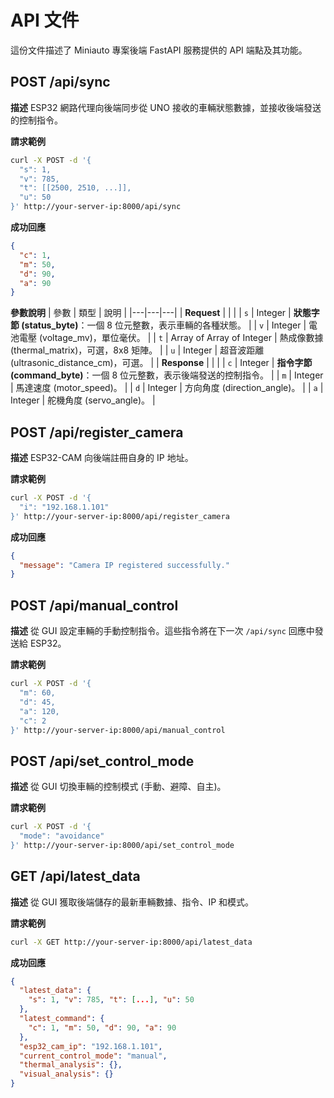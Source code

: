 # API 文件

這份文件描述了 Miniauto 專案後端 FastAPI 服務提供的 API 端點及其功能。

## POST /api/sync
**描述**
ESP32 網路代理向後端同步從 UNO 接收的車輛狀態數據，並接收後端發送的控制指令。

**請求範例**
```bash
curl -X POST -d '{
  "s": 1,
  "v": 785,
  "t": [[2500, 2510, ...]],
  "u": 50
}' http://your-server-ip:8000/api/sync
```

**成功回應**
```json
{
  "c": 1,
  "m": 50,
  "d": 90,
  "a": 90
}
```

**參數說明**
| 參數 | 類型 | 說明 |
|---|---|---|
| **Request** | | |
| `s` | Integer | **狀態字節 (status_byte)**：一個 8 位元整數，表示車輛的各種狀態。 |
| `v` | Integer | 電池電壓 (voltage_mv)，單位毫伏。 |
| `t` | Array of Array of Integer | 熱成像數據 (thermal_matrix)，可選，8x8 矩陣。 |
| `u` | Integer | 超音波距離 (ultrasonic_distance_cm)，可選。 |
| **Response** | | |
| `c` | Integer | **指令字節 (command_byte)**：一個 8 位元整數，表示後端發送的控制指令。 |
| `m` | Integer | 馬達速度 (motor_speed)。 |
| `d` | Integer | 方向角度 (direction_angle)。 |
| `a` | Integer | 舵機角度 (servo_angle)。 |

## POST /api/register_camera
**描述**
ESP32-CAM 向後端註冊自身的 IP 地址。

**請求範例**
```bash
curl -X POST -d '{
  "i": "192.168.1.101"
}' http://your-server-ip:8000/api/register_camera
```

**成功回應**
```json
{
  "message": "Camera IP registered successfully."
}
```

## POST /api/manual_control
**描述**
從 GUI 設定車輛的手動控制指令。這些指令將在下一次 `/api/sync` 回應中發送給 ESP32。

**請求範例**
```bash
curl -X POST -d '{
  "m": 60,
  "d": 45,
  "a": 120,
  "c": 2
}' http://your-server-ip:8000/api/manual_control
```

## POST /api/set_control_mode
**描述**
從 GUI 切換車輛的控制模式 (手動、避障、自主)。

**請求範例**
```bash
curl -X POST -d '{
  "mode": "avoidance"
}' http://your-server-ip:8000/api/set_control_mode
```

## GET /api/latest_data
**描述**
從 GUI 獲取後端儲存的最新車輛數據、指令、IP 和模式。

**請求範例**
```bash
curl -X GET http://your-server-ip:8000/api/latest_data
```

**成功回應**
```json
{
  "latest_data": {
    "s": 1, "v": 785, "t": [...], "u": 50
  },
  "latest_command": {
    "c": 1, "m": 50, "d": 90, "a": 90
  },
  "esp32_cam_ip": "192.168.1.101",
  "current_control_mode": "manual",
  "thermal_analysis": {}, 
  "visual_analysis": {}
}
```